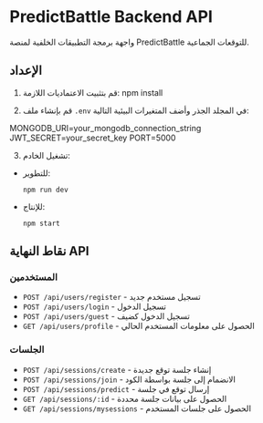 # PredictBattle Backend API

واجهة برمجة التطبيقات الخلفية لمنصة PredictBattle للتوقعات الجماعية.

## الإعداد

1. قم بتثبيت الاعتماديات اللازمة:
npm install

2. قم بإنشاء ملف `.env` في المجلد الجذر وأضف المتغيرات البيئية التالية:

MONGODB_URI=your_mongodb_connection_string
JWT_SECRET=your_secret_key
PORT=5000

3. تشغيل الخادم:
- للتطوير:
  ```
  npm run dev
  ```
- للإنتاج:
  ```
  npm start
  ```

## نقاط النهاية API

### المستخدمين

- `POST /api/users/register` - تسجيل مستخدم جديد
- `POST /api/users/login` - تسجيل الدخول
- `POST /api/users/guest` - تسجيل الدخول كضيف
- `GET /api/users/profile` - الحصول على معلومات المستخدم الحالي

### الجلسات

- `POST /api/sessions/create` - إنشاء جلسة توقع جديدة
- `POST /api/sessions/join` - الانضمام إلى جلسة بواسطة الكود
- `POST /api/sessions/predict` - إرسال توقع في جلسة
- `GET /api/sessions/:id` - الحصول على بيانات جلسة محددة
- `GET /api/sessions/mysessions` - الحصول على جلسات المستخدم